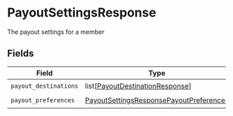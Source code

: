 # PayoutSettingsResponse

The payout settings for a member


## Fields

| Field                                                                                                     | Type                                                                                                      | Required                                                                                                  | Description                                                                                               |
| --------------------------------------------------------------------------------------------------------- | --------------------------------------------------------------------------------------------------------- | --------------------------------------------------------------------------------------------------------- | --------------------------------------------------------------------------------------------------------- |
| `payout_destinations`                                                                                     | list[[PayoutDestinationResponse](../../models/shared/payoutdestinationresponse.md)]                       | :heavy_check_mark:                                                                                        | N/A                                                                                                       |
| `payout_preferences`                                                                                      | [PayoutSettingsResponsePayoutPreferences](../../models/shared/payoutsettingsresponsepayoutpreferences.md) | :heavy_check_mark:                                                                                        | N/A                                                                                                       |